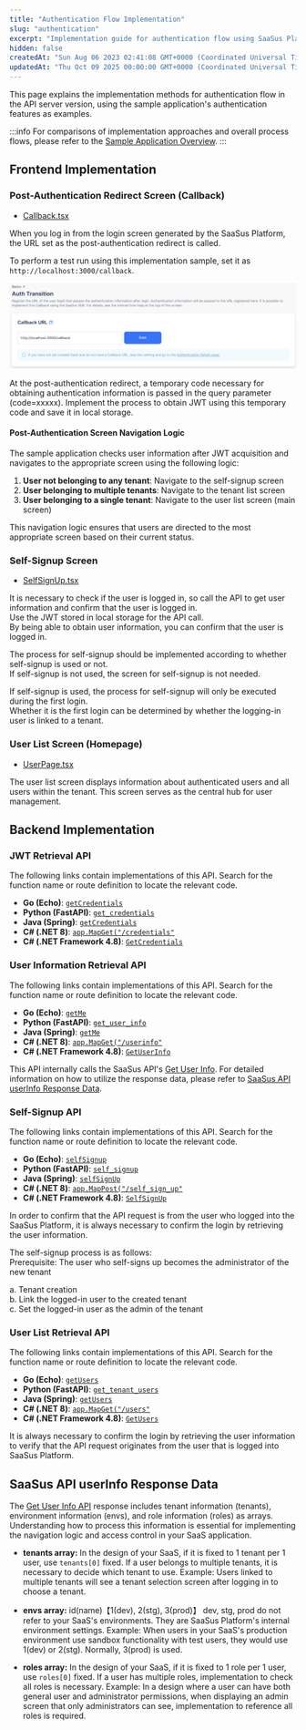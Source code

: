```yaml
---
title: "Authentication Flow Implementation"
slug: "authentication"
excerpt: "Implementation guide for authentication flow using SaaSus Platform API server approach"
hidden: false
createdAt: "Sun Aug 06 2023 02:41:08 GMT+0000 (Coordinated Universal Time)"
updatedAt: "Thu Oct 09 2025 00:00:00 GMT+0000 (Coordinated Universal Time)"
---
```

This page explains the implementation methods for authentication flow in the API server version, using the sample application's authentication features as examples.

:::info
For comparisons of implementation approaches and overall process flows, please refer to the [Sample Application Overview](/docs/part-6/implementation-guide/sample-application/overview).
:::

## Frontend Implementation

### Post-Authentication Redirect Screen (Callback)

- [Callback.tsx](https://github.com/saasus-platform/implementation-sample-front-react/blob/main/src/pages/Callback.tsx)

When you log in from the login screen generated by the SaaSus Platform, the URL set as the post-authentication redirect is called.

To perform a test run using this implementation sample, set it as `http://localhost:3000/callback`.

![Post-Authentication Redirect](/img/part-6/implementation-guide/sample-application/authentication/image-02.png)

At the post-authentication redirect, a temporary code necessary for obtaining authentication information is passed in the query parameter (code=xxxxx). Implement the process to obtain JWT using this temporary code and save it in local storage.

#### Post-Authentication Screen Navigation Logic

The sample application checks user information after JWT acquisition and navigates to the appropriate screen using the following logic:

1. **User not belonging to any tenant**: Navigate to the self-signup screen
2. **User belonging to multiple tenants**: Navigate to the tenant list screen
3. **User belonging to a single tenant**: Navigate to the user list screen (main screen)

This navigation logic ensures that users are directed to the most appropriate screen based on their current status.

### Self-Signup Screen

- [SelfSignUp.tsx](https://github.com/saasus-platform/implementation-sample-front-react/blob/main/src/pages/SelfSignUp.tsx)

It is necessary to check if the user is logged in, so call the API to get user information and confirm that the user is logged in.  
Use the JWT stored in local storage for the API call.  
By being able to obtain user information, you can confirm that the user is logged in.

The process for self-signup should be implemented according to whether self-signup is used or not.  
If self-signup is not used, the screen for self-signup is not needed.

If self-signup is used, the process for self-signup will only be executed during the first login.  
Whether it is the first login can be determined by whether the logging-in user is linked to a tenant.

### User List Screen (Homepage)

- [UserPage.tsx](https://github.com/saasus-platform/implementation-sample-front-react/blob/main/src/pages/UserPage.tsx)

The user list screen displays information about authenticated users and all users within the tenant. This screen serves as the central hub for user management.

## Backend Implementation

### JWT Retrieval API

The following links contain implementations of this API.
Search for the function name or route definition to locate the relevant code.

- **Go (Echo)**: [`getCredentials`](https://github.com/saasus-platform/implementation-sample-api-go/blob/main/main.go)
- **Python (FastAPI)**: [`get_credentials`](https://github.com/saasus-platform/implementation-sample-api-python/blob/main/main.py)
- **Java (Spring)**: [`getCredentials`](https://github.com/saasus-platform/implementation-sample-api-java/blob/main/src/main/java/implementsample/controller/SampleController.java)
- **C# (.NET 8)**: [`app.MapGet("/credentials"`](https://github.com/saasus-platform/implementation-sample-api-csharp/blob/main/SampleWebAppDotNet8/Program.cs)
- **C# (.NET Framework 4.8)**: [`GetCredentials`](https://github.com/saasus-platform/implementation-sample-api-csharp/blob/main/SampleWebAppDotNet48/Controllers/MainController.cs)

### User Information Retrieval API

The following links contain implementations of this API.
Search for the function name or route definition to locate the relevant code.

- **Go (Echo)**: [`getMe`](https://github.com/saasus-platform/implementation-sample-api-go/blob/main/main.go)
- **Python (FastAPI)**: [`get_user_info`](https://github.com/saasus-platform/implementation-sample-api-python/blob/main/main.py)
- **Java (Spring)**: [`getMe`](https://github.com/saasus-platform/implementation-sample-api-java/blob/main/src/main/java/implementsample/controller/SampleController.java)
- **C# (.NET 8)**: [`app.MapGet("/userinfo"`](https://github.com/saasus-platform/implementation-sample-api-csharp/blob/main/SampleWebAppDotNet8/Program.cs)
- **C# (.NET Framework 4.8)**: [`GetUserInfo`](https://github.com/saasus-platform/implementation-sample-api-csharp/blob/main/SampleWebAppDotNet48/Controllers/MainController.cs)

This API internally calls the SaaSus API's [Get User Info](https://docs.saasus.io/docs/reference/auth-api#tag/userInfo). For detailed information on how to utilize the response data, please refer to [SaaSus API userInfo Response Data](#saasus-api-userinfo-response-data).

### Self-Signup API

The following links contain implementations of this API.
Search for the function name or route definition to locate the relevant code.

- **Go (Echo)**: [`selfSignup`](https://github.com/saasus-platform/implementation-sample-api-go/blob/main/main.go)
- **Python (FastAPI)**: [`self_signup`](https://github.com/saasus-platform/implementation-sample-api-python/blob/main/main.py)
- **Java (Spring)**: [`selfSignUp`](https://github.com/saasus-platform/implementation-sample-api-java/blob/main/src/main/java/implementsample/controller/SampleController.java)
- **C# (.NET 8)**: [`app.MapPost("/self_sign_up"`](https://github.com/saasus-platform/implementation-sample-api-csharp/blob/main/SampleWebAppDotNet8/Program.cs)
- **C# (.NET Framework 4.8)**: [`SelfSignUp`](https://github.com/saasus-platform/implementation-sample-api-csharp/blob/main/SampleWebAppDotNet48/Controllers/MainController.cs)

In order to confirm that the API request is from the user who logged into the SaaSus Platform, it is always necessary to confirm the login by retrieving the user information.

The self-signup process is as follows:  
Prerequisite: The user who self-signs up becomes the administrator of the new tenant

a. Tenant creation  
b. Link the logged-in user to the created tenant  
c. Set the logged-in user as the admin of the tenant

### User List Retrieval API

The following links contain implementations of this API.
Search for the function name or route definition to locate the relevant code.

- **Go (Echo)**: [`getUsers`](https://github.com/saasus-platform/implementation-sample-api-go/blob/main/main.go)
- **Python (FastAPI)**: [`get_tenant_users`](https://github.com/saasus-platform/implementation-sample-api-python/blob/main/main.py)
- **Java (Spring)**: [`getUsers`](https://github.com/saasus-platform/implementation-sample-api-java/blob/main/src/main/java/implementsample/controller/SampleController.java)
- **C# (.NET 8)**: [`app.MapGet("/users"`](https://github.com/saasus-platform/implementation-sample-api-csharp/blob/main/SampleWebAppDotNet8/Program.cs)
- **C# (.NET Framework 4.8)**: [`GetUsers`](https://github.com/saasus-platform/implementation-sample-api-csharp/blob/main/SampleWebAppDotNet48/Controllers/MainController.cs)

It is always necessary to confirm the login by retrieving the user information to verify that the API request originates from the user that is logged into SaaSus Platform.

## SaaSus API userInfo Response Data

The [Get User Info API](https://docs.saasus.io/docs/reference/auth-api#tag/userInfo) response includes tenant information (tenants), environment information (envs), and role information (roles) as arrays. Understanding how to process this information is essential for implementing the navigation logic and access control in your SaaS application.

- **tenants array:**
  In the design of your SaaS,
  if it is fixed to 1 tenant per 1 user, use `tenants[0]` fixed.
  If a user belongs to multiple tenants, it is necessary to decide which tenant to use.
  Example: Users linked to multiple tenants will see a tenant selection screen after logging in to choose a tenant.

- **envs array:**
  id(name)【1(dev), 2(stg), 3(prod)】
  dev, stg, prod do not refer to your SaaS's environments.
  They are SaaSus Platform's internal environment settings.
  Example: When users in your SaaS's production environment use sandbox functionality with test users, they would use 1(dev) or 2(stg). Normally, 3(prod) is used.

- **roles array:**
  In the design of your SaaS,
  if it is fixed to 1 role per 1 user, use `roles[0]` fixed.
  If a user has multiple roles, implementation to check all roles is necessary.
  Example: In a design where a user can have both general user and administrator permissions, when displaying an admin screen that only administrators can see, implementation to reference all roles is required.
